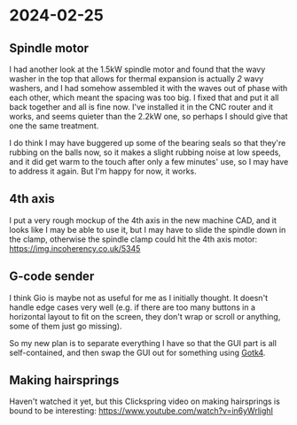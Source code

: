 # 2024-02-25

## Spindle motor

I had another look at the 1.5kW spindle motor and found that the wavy washer in the top that allows for thermal
expansion is actually *2* wavy washers, and I had somehow assembled it with the waves out of phase with each other, which meant
the spacing was too big. I fixed that and put it all back together and all is fine now. I've installed it in the CNC
router and it works, and seems quieter than the 2.2kW one, so perhaps I should give that one the same treatment.

I do think I may have buggered up some of the bearing seals so that they're rubbing on the balls now, so it makes a slight
rubbing noise at low speeds, and it did get warm to the touch after only a few minutes' use, so I may have to address it again.
But I'm happy for now, it works.

## 4th axis

I put a very rough mockup of the 4th axis in the new machine CAD, and it looks like I may be able to use it,
but I may have to slide the spindle down in the clamp, otherwise the spindle clamp could hit the 4th axis
motor: https://img.incoherency.co.uk/5345

## G-code sender

I think Gio is maybe not as useful for me as I initially thought. It doesn't handle edge cases very well (e.g. if there
are too many buttons in a horizontal layout to fit on the screen, they don't wrap or scroll or anything, some of them just
go missing).

So my new plan is to separate everything I have so that the GUI part is all self-contained, and then swap the GUI out for
something using [Gotk4](https://github.com/diamondburned/gotk4).

## Making hairsprings

Haven't watched it yet, but this Clickspring video on making hairsprings is bound to be interesting: https://www.youtube.com/watch?v=in6yWrlighI
